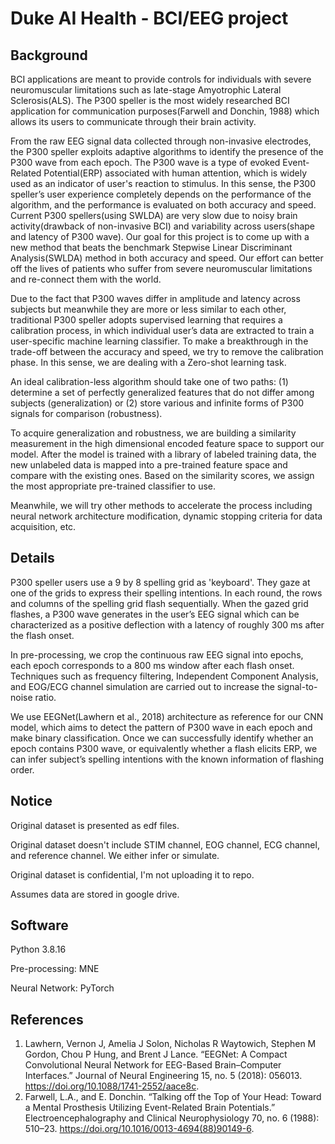 # Duke AI Health - BCI/EEG project

## Background
BCI applications are meant to provide controls for individuals with severe neuromuscular limitations such as late-stage Amyotrophic Lateral Sclerosis(ALS). The P300 speller is the most widely researched BCI application for communication purposes(Farwell and Donchin, 1988) which allows its users to communicate through their brain activity. 

From the raw EEG signal data collected through non-invasive electrodes, the P300 speller exploits adaptive algorithms to identify the presence of the P300 wave from each epoch. The P300 wave is a type of evoked Event-Related Potential(ERP) associated with human attention, which is widely used as an indicator of user's reaction to stimulus. In this sense, the P300 speller’s user experience completely depends on the performance of the algorithm, and the performance is evaluated on both accuracy and speed. Current P300 spellers(using SWLDA) are very slow due to noisy brain activity(drawback of non-invasive BCI) and variability across users(shape and latency of P300 wave). Our goal for this project is to come up with a new method that beats the benchmark Stepwise Linear Discriminant Analysis(SWLDA) method in both accuracy and speed. Our effort can better off the lives of patients who suffer from severe neuromuscular limitations and re-connect them with the world.

Due to the fact that P300 waves differ in amplitude and latency across subjects but meanwhile they are more or less similar to each other, traditional P300 speller adopts supervised learning that requires a calibration process, in which individual user’s data are extracted to train a user-specific machine learning classifier. To make a breakthrough in the trade-off between the accuracy and speed, we try to remove the calibration phase. In this sense, we are dealing with a Zero-shot learning task.

An ideal calibration-less algorithm should take one of two paths: (1) determine a set of perfectly generalized features that do not differ among subjects (generalization) or (2) store various and infinite forms of P300 signals for comparison (robustness).

To acquire generalization and robustness, we are building a similarity measurement in the high dimensional encoded feature space to support our model. After the model is trained with a library of labeled training data, the new unlabeled data is mapped into a pre-trained feature space and compare with the existing ones. Based on the similarity scores, we assign the most appropriate pre-trained classifier to use. 

Meanwhile, we will try other methods to accelerate the process including neural network architecture modification, dynamic stopping criteria for data acquisition, etc.

## Details
P300 speller users use a 9 by 8 spelling grid as 'keyboard'. They gaze at one of the grids to express their spelling intentions. In each round, the rows and columns of the spelling grid flash sequentially. When the gazed grid flashes, a P300 wave generates in the user’s EEG signal which can be characterized as a positive deflection with a latency of roughly 300 ms after the flash onset. 

In pre-processing, we crop the continuous raw EEG signal into epochs, each epoch corresponds to a 800 ms window after each flash onset. Techniques such as frequency filtering, Independent Component Analysis, and EOG/ECG channel simulation are carried out to increase the signal-to-noise ratio.

We use EEGNet(Lawhern et al., 2018) architecture as reference for our CNN model, which aims to detect the pattern of P300 wave in each epoch and make binary classification. Once we can successfully identify whether an epoch contains P300 wave, or equivalently whether a flash elicits ERP, we can infer subject’s spelling intentions with the known information of flashing order.

## Notice
Original dataset is presented as edf files.

Original dataset doesn't include STIM channel, EOG channel, ECG channel, and reference channel. We either infer or simulate.

Original dataset is confidential, I'm not uploading it to repo.

Assumes data are stored in google drive.

## Software
Python 3.8.16

Pre-processing: MNE

Neural Network: PyTorch

## References
1. Lawhern, Vernon J, Amelia J Solon, Nicholas R Waytowich, Stephen M Gordon, Chou P Hung, and Brent J Lance. “EEGNet: A Compact Convolutional Neural Network for EEG-Based Brain–Computer Interfaces.” Journal of Neural Engineering 15, no. 5 (2018): 056013. https://doi.org/10.1088/1741-2552/aace8c.
2. Farwell, L.A., and E. Donchin. “Talking off the Top of Your Head: Toward a Mental Prosthesis Utilizing Event-Related Brain Potentials.” Electroencephalography and Clinical Neurophysiology 70, no. 6 (1988): 510–23. https://doi.org/10.1016/0013-4694(88)90149-6. 

